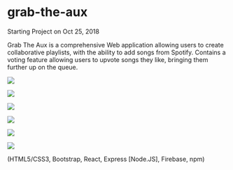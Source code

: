 # grab-the-aux
Starting Project on Oct 25, 2018

Grab The Aux is a comprehensive Web application allowing users to create collaborative playlists, with the ability to add songs from Spotify. Contains a voting feature allowing users to upvote songs they like, bringing them further up on the queue. 

![](https://imgur.com/8Fvcjwb)

![](https://imgur.com/JTFiJkU)

![](https://imgur.com/VxqL0JY)

![](https://imgur.com/GbZPixa)

![](https://imgur.com/jnajTqC)

![](https://imgur.com/KvYr2sg)

(HTML5/CSS3, Bootstrap, React, Express [Node.JS], Firebase, npm)
